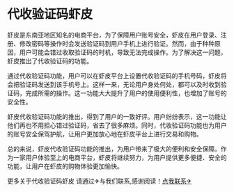 # 代收验证码虾皮

虾皮是东南亚地区知名的电商平台，为了保障用户账号安全，虾皮在用户登录、注册、修改密码等操作时会发送验证码到用户手机上进行验证。然而，由于种种原因，用户可能会错过收取验证码的时机，导致无法完成操作。为了解决这一问题，虾皮推出了代收验证码的功能。

通过代收验证码功能，用户可以在虾皮平台上设置代收验证码的手机号码，虾皮将会把验证码发送到该手机号上。这样一来，无论用户身处何处，都可以及时收到验证码，完成所需的操作。这一功能大大提升了用户的使用便利性，也增加了账号的安全性。

虾皮代收验证码功能的推出，得到了用户的一致好评。用户纷纷表示，这一功能让他们再也不用担心错过验证码，省去了很多麻烦。同时，代收验证码功能也为用户的账号安全保驾护航，让用户更加放心地在虾皮平台上进行交易和购物。

总的来说，虾皮代收验证码功能的推出，为用户带来了极大的便利和安全保障。作为一家用户体验至上的电商平台，虾皮将继续努力，为用户提供更多便捷、安全的功能，让用户在虾皮的购物体验更加愉快。

更多关于代收验证码虾皮 请通过✈与我们联系,感谢阅读！[点我联系✈](https://doc.G208.com)